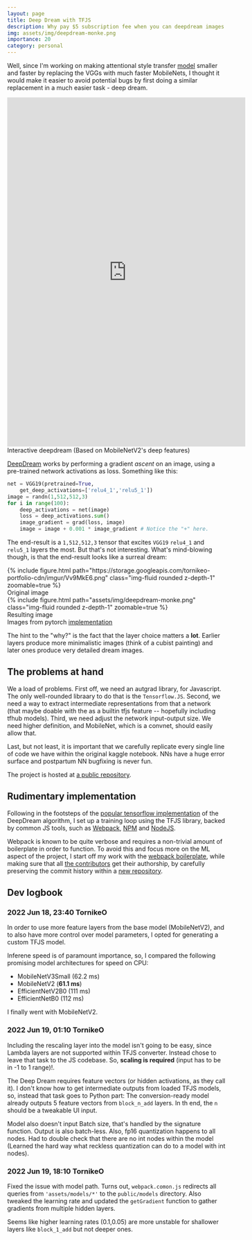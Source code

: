 ```yaml
---
layout: page
title: Deep Dream with TFJS
description: Why pay $5 subscription fee when you can deepdream images in your browser?
img: assets/img/deepdream-monke.png
importance: 20
category: personal
---
```


Well, since I'm working on making attentional style transfer [model](https://github.com/GlebSBrykin/SANET/tree/master/style) smaller and faster by replacing the VGGs with much faster MobileNets, I thought it would make it easier to avoid potential bugs by first doing a similar replacement in a much easier task - deep dream.


<div class="row mt-3" style="justify-content:center;">
    <div class="col-sm-8 mt-3 mt-md-0" >
        <iframe src="https://tornikeo.github.io/embed-deepdream" height="805px" width="550px" frameborder="0" allowfullscreen></iframe>
    </div>
</div>
<div class="caption" >
    Interactive deepdream (Based on MobileNetV2's deep features)
</div>

[DeepDream](https://en.wikipedia.org/wiki/DeepDream) works by performing a gradient *ascent* on an image, using a pre-trained network activations as loss. Something like this:

```python
net = VGG19(pretrained=True, 
    get_deep_activations=['relu4_1','relu5_1'])
image = randn(1,512,512,3)
for i in range(100):
    deep_activations = net(image)
    loss = deep_activations.sum()
    image_gradient = grad(loss, image)
    image = image + 0.001 * image_gradient # Notice the "+" here. 
```

The end-result is a `1,512,512,3` tensor that excites `VGG19` `relu4_1` and `relu5_1` layers the most. But that's not interesting. What's mind-blowing though, is that the end-result looks like a surreal dream:


<div class="row mt-3" style="justify-content:center;">
    <div class="col-sm-6 mt-3 mt-md-0" >
        {% include figure.html path="https://storage.googleapis.com/tornikeo-portfolio-cdn/imgur/Vv9MkE6.png" class="img-fluid rounded z-depth-1" zoomable=true %}
        <div class="caption">
            Original image
        </div>
    </div>
    <div class="col-sm-6 mt-3 mt-md-0" >
        {% include figure.html path="assets/img/deepdream-monke.png" class="img-fluid rounded z-depth-1" zoomable=true %}
        <div class="caption">
            Resulting image
        </div>
    </div>
    <div class="caption" >
        Images from pytorch <a href="https://www.kaggle.com/paultimothymooney/pre-trained-pytorch-monkeys-a-deep-dream">implementation</a>
    </div>
</div>

The hint to the "why?" is the fact that the layer choice matters a **lot**. Earlier layers produce more minimalistic images (think of a cubist painting) and later ones produce very detailed dream images.

## The problems at hand

We a load of problems. First off, we need an autgrad library, for Javascript. The only well-rounded libraary to do that is the `Tensorflow.JS`. Second, we need a way to extract intermediate representations from that a network (that maybe doable with the as a builtin tfjs feature -- hopefully including tfhub models). Third, we need adjust the network input-output size. We need higher definition, and MobileNet, which is a convnet, should easily allow that. 

Last, but not least, it is important that we carefully replicate every single line of code we have within the original kaggle notebook. NNs have a huge error surface and postpartum NN bugfixing is never fun. 

The project is hosted at [a public repository](https://github.com/tornikeo/embed-deepdream/tree/master).

## Rudimentary implementation

Following in the footsteps of the [popular tensorflow implementation](https://www.tensorflow.org/tutorials/generative/deepdream) of the DeepDream algorithm, I set up a training loop using the TFJS library, backed by common JS tools, such as [Webpack](https://webpack.js.org/), [NPM](https://www.npmjs.com/) and [NodeJS](https://nodejs.org/en/). 

Webpack is known to be quite verbose and requires a non-trivial amount of boilerplate in order to function. To avoid this and focus more on the ML aspect of the project, I start off my work with the [webpack boilerplate](https://github.com/taniarascia/webpack-boilerplate), while making sure that all [the contributors](https://github.com/taniarascia/webpack-boilerplate/graphs/contributors) get their authorship, by carefully preserving the commit history within a [new repository](https://github.com/tornikeo/embed-deepdream). 

## Dev logbook

### 2022 Jun 18, 23:40 TornikeO

In order to use more feature layers from the base model (MobileNetV2), and to also have more control over model parameters, I opted for generating a custom TFJS model. 

Inferene speed is of paramount importance, so, I compared the following promising model architectures for speed on CPU:

- MobileNetV3Small (62.2 ms)
- MobileNetV2 (**61.1 ms**)
- EfficientNetV2B0 (111 ms)
- EfficientNetB0 (112 ms)

I finally went with MobileNetV2. 


### 2022 Jun 19, 01:10 TornikeO

Including the rescaling layer into the model isn't going to be easy, since Lambda layers are not supported within TFJS converter. Instead chose to leave that task to the JS codebase. So, **scaling is required** (input has to be in -1 to 1 range)!.

The Deep Dream requires feature vectors (or hidden activations, as they call it). I don't know how to get intermediate outputs from loaded TFJS models, so, instead that task goes to Python part: The conversion-ready model already outputs 5 feature vectors from `block_n_add` layers. In th end, the `n` should be a tweakable UI input. 

Model also doesn't input Batch size, that's handled by the signature function. Output is also batch-less. Also, fp16 quantization happens to all nodes. Had to double check that there are no int nodes within the model (Learned the hard way what reckless quantization can do to a model with int nodes). 

### 2022 Jun 19, 18:10 TornikeO

Fixed the issue with model path. Turns out, `webpack.comon.js` redirects all queries from `'assets/models/*'` to the `public/models` directory. Also tweaked the learning rate and updated the `getGradient` function to gather gradients from multiple hidden layers. 

Seems like higher learning rates (0.1,0.05) are more unstable for shallower layers like `block_1_add` but not deeper ones. 


